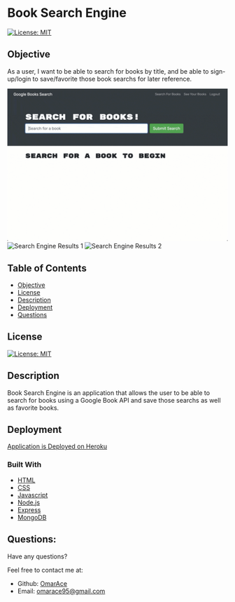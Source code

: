 # Book Search Engine

[![License: MIT](https://img.shields.io/badge/License-MIT-yellow.svg)](https://opensource.org/licenses/MIT)

## Objective

As a user, I want to be able to search for books by title, and be able to sign-up/login to save/favorite those book searchs for later reference.


![Search Engine Image Splash](Assets/21-mern-homework-demo-01.gif)
![Search Engine Results 1](Assets/21-mern-homework-demo-02.gif)
![Search Engine Results 2](Assets/21-mern-homework-demo-03.gif)


  ## Table of Contents 
- [Objective](#objective)
- [License](#license)
- [Description](#description)
- [Deployment](#deployment)
- [Questions](#questions)

## License
[![License: MIT](https://img.shields.io/badge/License-MIT-yellow.svg)](https://opensource.org/licenses/MIT)

## Description

Book Search Engine is an application that allows the user to be able to search for books using a Google Book API and save those searchs as well as favorite books.

## Deployment

[Application is Deployed on Heroku](https://book-search-ace.herokuapp.com/)

### Built With

* [HTML](https://developer.mozilla.org/en-US/docs/Web/HTML)
* [CSS](https://developer.mozilla.org/en-US/docs/Web/CSS)
* [Javascript](https://developer.mozilla.org/en-US/docs/Web/JavaScript)
* [Node.js](https://nodejs.org/en/)
* [Express](https://www.npmjs.com/package/express)
* [MongoDB](https://www.mongodb.com)

## Questions:

Have any questions?

Feel free to contact me at:
- Github: [OmarAce](https://github.com/OmarAce)
- Email: omarace95@gmail.com